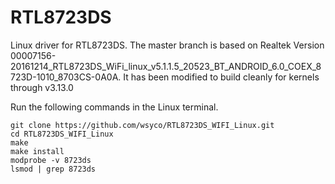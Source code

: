 # RTL8723DS

Linux driver for RTL8723DS. The master branch is based on Realtek Version 00007156-20161214_RTL8723DS_WiFi_linux_v5.1.1.5_20523_BT_ANDROID_6.0_COEX_8723D-1010_8703CS-0A0A. It has been modified to build cleanly for kernels through v3.13.0

Run the following commands in the Linux terminal.

```shell
git clone https://github.com/wsyco/RTL8723DS_WIFI_Linux.git
cd RTL8723DS_WIFI_Linux
make
make install
modprobe -v 8723ds
lsmod | grep 8723ds
```
